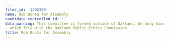 ```yaml
---
filer_id: '1392389'
name: Rob Bonta for Assembly
candidate_controlled_id: ''
data_warning: This committee is formed outside of Oakland. We only have data on committees
  which file with the Oakland Public Ethics Commission
title: Rob Bonta for Assembly
---
```

